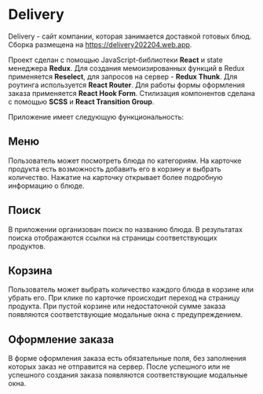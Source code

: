 # Delivery

Delivery - cайт компании, которая занимается доставкой готовых блюд. Сборка размещена на <https://delivery202204.web.app>.

Проект сделан с помощью JavaScript-библиотеки **React** и state менеджера **Redux**. Для создания мемоизированных функций в Redux применяется **Reselect**, для запросов на сервер - **Redux Thunk**. Для роутинга используется **React Router**. Для работы формы оформления заказа применяется **React Hook Form**. Стилизация компонентов сделана с помощью **SCSS** и **React Transition Group**.

Приложение имеет следующую функциональность:

## Меню

Пользователь может посмотреть блюда по категориям. На карточке продукта есть возможность добавить его в корзину и выбрать количество. Нажатие на карточку открывает более подробную информацию о блюде.

## Поиск

В приложении организован поиск по названию блюда. В результатах поиска отображаются ссылки на страницы соответствующих продуктов.

## Корзина

Пользователь может выбрать количество каждого блюда в корзине или убрать его. При клике по карточке происходит переход на страницу продукта.
При пустой корзине или недостаточной сумме заказа появляются соответствующие модальные окна с предупреждением.

## Оформление заказа

В форме оформления заказа есть обязательные поля, без заполнения которых заказ не отправится на сервер. После успешного или не успешного создания заказа появляются соответствующие модальные окна.
